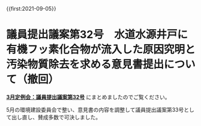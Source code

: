 {{first:2021-09-05}}

# 議員提出議案第32号　水道水源井戸に有機フッ素化合物が流入した原因究明と汚染物質除去を求める意見書提出について（撤回）

**[3月定例会：議員提出議案第32号](../20210219_teireikai/giin-gian-32.md)** にまとめましたのでご覧ください。

5月の環境建設委員会で整い、意見書の内容を調整して議員提出議案第33号として出し直し、賛成多数で可決しました。


